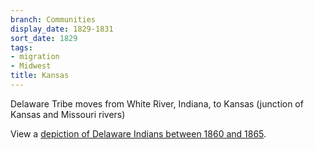 ```yaml
---
branch: Communities
display_date: 1829-1831
sort_date: 1829
tags:
- migration
- Midwest
title: Kansas
---
```


Delaware Tribe moves from White River, Indiana, to Kansas (junction of Kansas and Missouri rivers)

View a [depiction of Delaware Indians between 1860 and 1865](https://www.kansasmemory.org/item/216456).
